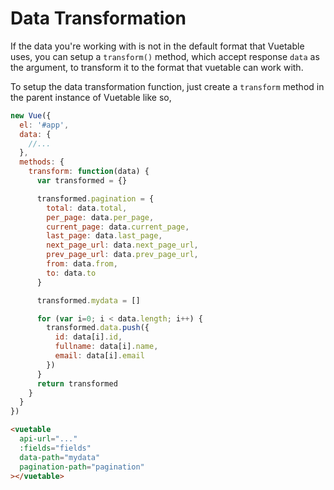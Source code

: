 # Data Transformation

If the data you're working with is not in the default format that Vuetable uses, you can setup a `transform()` method, which accept response `data` as the argument, to transform it to the format that vuetable can work with.

To setup the data transformation function, just create a `transform` method in the parent instance of Vuetable like so,

```javascript
new Vue({
  el: '#app',
  data: {
    //...
  },
  methods: {
    transform: function(data) {
      var transformed = {}

      transformed.pagination = {
        total: data.total,
        per_page: data.per_page,
        current_page: data.current_page,
        last_page: data.last_page,
        next_page_url: data.next_page_url,
        prev_page_url: data.prev_page_url,
        from: data.from,
        to: data.to
      }

      transformed.mydata = []

      for (var i=0; i < data.length; i++) {
        transformed.data.push({
          id: data[i].id,
          fullname: data[i].name,
          email: data[i].email
        })
      }
      return transformed
    }
  }    
})
```

```html
<vuetable
  api-url="..."
  :fields="fields"
  data-path="mydata"
  pagination-path="pagination"
></vuetable>
```
